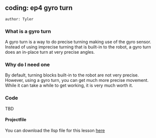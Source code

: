 ## coding: ep4 gyro turn
`author: Tyler`

### What is a gyro turn

A gyro turn is a way to do precise turning making use of the gyro sensor.
Instead of using imprecise turning that is built-in to the robot, a gyro turn does an in-place turn at very precise angles.

### Why do I need one

By default, turning blocks built-in to the robot are not very precise.
However, using a gyro turn, you can get much more precise movement.
While it can take a while to get working, it is very much worth it.

### Code

TBD
  
#### Projectfile
You can download the llsp file for this lesson [here](gyro_turns.llsp)
